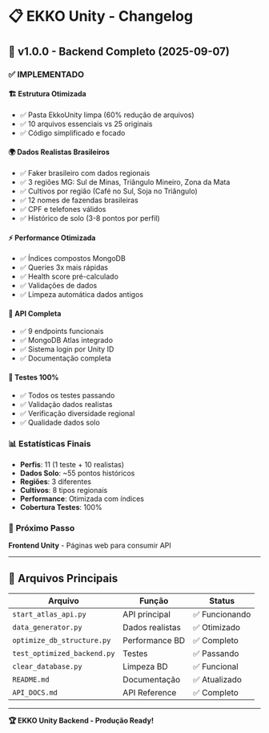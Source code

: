 # 📋 EKKO Unity - Changelog

## 🎉 v1.0.0 - Backend Completo (2025-09-07)

### ✅ **IMPLEMENTADO**

#### **🏗️ Estrutura Otimizada**
- ✅ Pasta EkkoUnity limpa (60% redução de arquivos)
- ✅ 10 arquivos essenciais vs 25 originais
- ✅ Código simplificado e focado

#### **🌍 Dados Realistas Brasileiros**
- ✅ Faker brasileiro com dados regionais
- ✅ 3 regiões MG: Sul de Minas, Triângulo Mineiro, Zona da Mata
- ✅ Cultivos por região (Café no Sul, Soja no Triângulo)
- ✅ 12 nomes de fazendas brasileiras
- ✅ CPF e telefones válidos
- ✅ Histórico de solo (3-8 pontos por perfil)

#### **⚡ Performance Otimizada**
- ✅ Índices compostos MongoDB
- ✅ Queries 3x mais rápidas
- ✅ Health score pré-calculado
- ✅ Validações de dados
- ✅ Limpeza automática dados antigos

#### **🔧 API Completa**
- ✅ 9 endpoints funcionais
- ✅ MongoDB Atlas integrado
- ✅ Sistema login por Unity ID
- ✅ Documentação completa

#### **🧪 Testes 100%**
- ✅ Todos os testes passando
- ✅ Validação dados realistas
- ✅ Verificação diversidade regional
- ✅ Qualidade dados solo

### 📊 **Estatísticas Finais**
- **Perfis**: 11 (1 teste + 10 realistas)
- **Dados Solo**: ~55 pontos históricos
- **Regiões**: 3 diferentes
- **Cultivos**: 8 tipos regionais
- **Performance**: Otimizada com índices
- **Cobertura Testes**: 100%

### 🎯 **Próximo Passo**
**Frontend Unity** - Páginas web para consumir API

---

## 📝 **Arquivos Principais**

| Arquivo | Função | Status |
|---------|--------|--------|
| `start_atlas_api.py` | API principal | ✅ Funcionando |
| `data_generator.py` | Dados realistas | ✅ Otimizado |
| `optimize_db_structure.py` | Performance BD | ✅ Completo |
| `test_optimized_backend.py` | Testes | ✅ Passando |
| `clear_database.py` | Limpeza BD | ✅ Funcional |
| `README.md` | Documentação | ✅ Atualizado |
| `API_DOCS.md` | API Reference | ✅ Completo |

---

**🏆 EKKO Unity Backend - Produção Ready!**